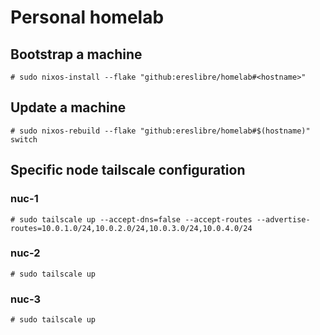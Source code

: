 # Personal homelab

## Bootstrap a machine

```
# sudo nixos-install --flake "github:ereslibre/homelab#<hostname>"
```

## Update a machine

```
# sudo nixos-rebuild --flake "github:ereslibre/homelab#$(hostname)" switch
```

## Specific node tailscale configuration

### nuc-1

```
# sudo tailscale up --accept-dns=false --accept-routes --advertise-routes=10.0.1.0/24,10.0.2.0/24,10.0.3.0/24,10.0.4.0/24
```

### nuc-2

```
# sudo tailscale up
```

### nuc-3

```
# sudo tailscale up
```
